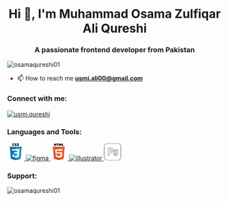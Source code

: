 <h1 align="center">Hi 👋, I'm Muhammad Osama Zulfiqar Ali Qureshi</h1>
<h3 align="center">A passionate frontend developer from Pakistan</h3>

<p align="left"> <img src="https://komarev.com/ghpvc/?username=osamaqureshi01&label=Profile%20views&color=238636&style=flat" alt="osamaqureshi01" /> </p>

- 📫 How to reach me **usmi.ali00@gmail.com**

<h3 align="left">Connect with me:</h3>
<p align="left">
<a href="https://instagram.com/usmi.qureshi" target="blank"><img align="center" src="https://raw.githubusercontent.com/rahuldkjain/github-profile-readme-generator/master/src/images/icons/Social/instagram.svg" alt="usmi.qureshi" height="30" width="40" /></a>
</p>

<h3 align="left">Languages and Tools:</h3>
<p align="left"> <a href="https://www.w3schools.com/css/" target="_blank" rel="noreferrer"> <img src="https://raw.githubusercontent.com/devicons/devicon/master/icons/css3/css3-original-wordmark.svg" alt="css3" width="40" height="40"/> </a> <a href="https://www.figma.com/" target="_blank" rel="noreferrer"> <img src="https://www.vectorlogo.zone/logos/figma/figma-icon.svg" alt="figma" width="40" height="40"/> </a> <a href="https://www.w3.org/html/" target="_blank" rel="noreferrer"> <img src="https://raw.githubusercontent.com/devicons/devicon/master/icons/html5/html5-original-wordmark.svg" alt="html5" width="40" height="40"/> </a> <a href="https://www.adobe.com/in/products/illustrator.html" target="_blank" rel="noreferrer"> <img src="https://www.vectorlogo.zone/logos/adobe_illustrator/adobe_illustrator-icon.svg" alt="illustrator" width="40" height="40"/> </a> <a href="https://www.photoshop.com/en" target="_blank" rel="noreferrer"> <img src="https://raw.githubusercontent.com/devicons/devicon/master/icons/photoshop/photoshop-line.svg" alt="photoshop" width="40" height="40"/> </a> </p>

<h3 align="left">Support:</h3>
<p><a href="https://www.buymeacoffee.com/osamaqureshi01"> <img align="left" src="https://cdn.buymeacoffee.com/buttons/v2/default-yellow.png" height="50" width="210" alt="osamaqureshi01" /></a></p><br><br>
